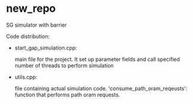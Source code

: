 # new_repo
SG simulator with barrier

Code distribution: 
- start_gap_simulation.cpp: 

    main file for the project. It set up parameter fields and call specified number of threads to perform simulation
- utils.cpp:

    file containing actual simulation code. 
    'consume_path_oram_reqeusts': function that performs path oram requests.
    
